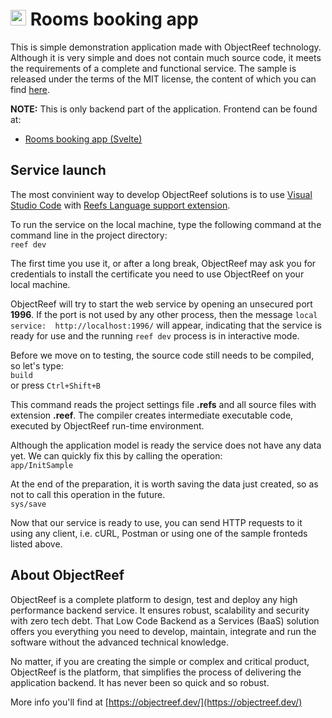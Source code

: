 # <img src="https://objectreef.dev/reef.png" width="25" />  Rooms booking app
This is simple demonstration application made with ObjectReef technology. Although it is very simple and does not contain much source code, it meets the requirements of a complete and functional service. The sample is released under the terms of the MIT license, the content of which you can find [here](./LICENSE.md).

**NOTE:** This is only backend part of the application. Frontend can be found at:
- [Rooms booking app (Svelte)](https://github.com/HumanDialog/rooms.svelte)

## Service launch
The most convinient way to develop ObjectReef solutions is to use [Visual Studio Code](https://code.visualstudio.com/) with [Reefs Language support extension](https://marketplace.visualstudio.com/items?itemName=humandialog.object-reef).

To run the service on the local machine, type the following command at the command line in the project directory:  
`reef dev`  

The first time you use it, or after a long break, ObjectReef may ask you for credentials to install the certificate you need to use ObjectReef on your local machine.

ObjectReef will try to start the web service by opening an unsecured port **1996**. If the port is not used by any other process, then the message `local service:  http://localhost:1996/` will appear, indicating that the service is ready for use and the running `reef dev` process is in interactive mode.

Before we move on to testing, the source code still needs to be compiled, so let's type:  
`build`  
or press `Ctrl+Shift+B`

This command reads the project settings file **.refs** and all source files with extension **.reef**. The compiler creates intermediate executable code, executed by ObjectReef run-time environment.  

Although the application model is ready the service does not have any data yet. We can quickly fix this by calling the operation:  
`app/InitSample`

At the end of the preparation, it is worth saving the data just created, so as not to call  this operation in the future.  
`sys/save`

Now that our service is ready to use, you can send HTTP requests to it using any client, i.e. cURL, Postman or using one of the sample fronteds listed above.

## About ObjectReef
ObjectReef is a complete platform to design, test and deploy any high performance backend service. It ensures robust, scalability and security with zero tech debt. That Low Code Backend as a Services (BaaS) solution offers you everything you need to develop, maintain, integrate and run the software without the advanced technical knowledge.

No matter, if you are creating the simple or complex and critical product, ObjectReef is the platform, that simplifies the process of delivering the application backend. It has never been so quick and so robust.

More info you'll find at [https://objectreef.dev/](https://objectreef.dev/)

 